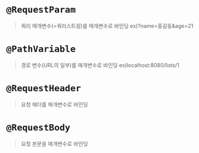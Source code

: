 # `@RequestParam`
> 쿼리 매개변수(=쿼리스트링)를 매개변수로 바인딩
ex)?name=홍길동&age=21

# `@PathVariable`
> 경로 변수(URL의 일부)를 매개변수로 바인딩
ex)localhost:8080/lists/1

# `@RequestHeader`
> 요청 헤더를 매개변수로 바인딩

# `@RequestBody`
> 요청 본문을 매개변수로 바인딩